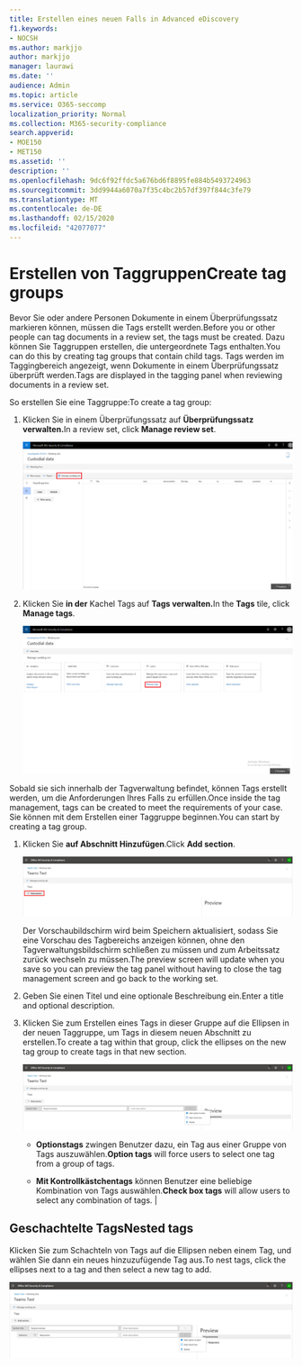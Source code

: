 ```yaml
---
title: Erstellen eines neuen Falls in Advanced eDiscovery
f1.keywords:
- NOCSH
ms.author: markjjo
author: markjjo
manager: laurawi
ms.date: ''
audience: Admin
ms.topic: article
ms.service: O365-seccomp
localization_priority: Normal
ms.collection: M365-security-compliance
search.appverid:
- MOE150
- MET150
ms.assetid: ''
description: ''
ms.openlocfilehash: 9dc6f92ffdc5a676bd6f8895fe884b5493724963
ms.sourcegitcommit: 3dd9944a6070a7f35c4bc2b57df397f844c3fe79
ms.translationtype: MT
ms.contentlocale: de-DE
ms.lasthandoff: 02/15/2020
ms.locfileid: "42077077"
---
```

# <a name="create-tag-groups"></a><span data-ttu-id="71537-102">Erstellen von Taggruppen</span><span class="sxs-lookup"><span data-stu-id="71537-102">Create tag groups</span></span>

<span data-ttu-id="71537-103">Bevor Sie oder andere Personen Dokumente in einem Überprüfungssatz markieren können, müssen die Tags erstellt werden.</span><span class="sxs-lookup"><span data-stu-id="71537-103">Before you or other people can tag documents in a review set, the tags must be created.</span></span> <span data-ttu-id="71537-104">Dazu können Sie Taggruppen erstellen, die untergeordnete Tags enthalten.</span><span class="sxs-lookup"><span data-stu-id="71537-104">You can do this by creating tag groups that contain child tags.</span></span> <span data-ttu-id="71537-105">Tags werden im Taggingbereich angezeigt, wenn Dokumente in einem Überprüfungssatz überprüft werden.</span><span class="sxs-lookup"><span data-stu-id="71537-105">Tags are displayed in the tagging panel when reviewing documents in a review set.</span></span>

<span data-ttu-id="71537-106">So erstellen Sie eine Taggruppe:</span><span class="sxs-lookup"><span data-stu-id="71537-106">To create a tag group:</span></span>

1.  <span data-ttu-id="71537-107">Klicken Sie in einem Überprüfungssatz auf **Überprüfungssatz verwalten.**</span><span class="sxs-lookup"><span data-stu-id="71537-107">In a review set, click **Manage review set**.</span></span>

    ![Klicken Sie auf Überprüfungssatz verwalten](../media/ED-managews.png)

2.  <span data-ttu-id="71537-109">Klicken Sie **in der** Kachel Tags auf **Tags verwalten.**</span><span class="sxs-lookup"><span data-stu-id="71537-109">In the **Tags** tile, click **Manage tags**.</span></span>

    ![Klicken Sie in der Kachel Tags auf Tags verwalten.](../media/ED-managetags.png)

<span data-ttu-id="71537-111">Sobald sie sich innerhalb der Tagverwaltung befindet, können Tags erstellt werden, um die Anforderungen Ihres Falls zu erfüllen.</span><span class="sxs-lookup"><span data-stu-id="71537-111">Once inside the tag management, tags can be created to meet the requirements of your case.</span></span> <span data-ttu-id="71537-112">Sie können mit dem Erstellen einer Taggruppe beginnen.</span><span class="sxs-lookup"><span data-stu-id="71537-112">You can start by creating a tag group.</span></span>

1.  <span data-ttu-id="71537-113">Klicken Sie **auf Abschnitt Hinzufügen**.</span><span class="sxs-lookup"><span data-stu-id="71537-113">Click **Add section**.</span></span>

    ![Hinzufügen einer Taggruppe](../media/ED-addtagsection.png)

    <span data-ttu-id="71537-115">Der Vorschaubildschirm wird beim Speichern aktualisiert, sodass Sie eine Vorschau des Tagbereichs anzeigen können, ohne den Tagverwaltungsbildschirm schließen zu müssen und zum Arbeitssatz zurück wechseln zu müssen.</span><span class="sxs-lookup"><span data-stu-id="71537-115">The preview screen will update when you save so you can preview the tag panel without having to close the tag management screen and go back to the working set.</span></span>

2. <span data-ttu-id="71537-116">Geben Sie einen Titel und eine optionale Beschreibung ein.</span><span class="sxs-lookup"><span data-stu-id="71537-116">Enter a title and optional description.</span></span> 

3. <span data-ttu-id="71537-117">Klicken Sie zum Erstellen eines Tags in dieser Gruppe auf die Ellipsen in der neuen Taggruppe, um Tags in diesem neuen Abschnitt zu erstellen.</span><span class="sxs-lookup"><span data-stu-id="71537-117">To create a tag within that group, click the ellipses on the new tag group to create tags in that new section.</span></span>
    
    ![Erstellen von Tags in einer Taggruppe](../media/ED-createtag.png)

   - <span data-ttu-id="71537-119">**Optionstags** zwingen Benutzer dazu, ein Tag aus einer Gruppe von Tags auszuwählen.</span><span class="sxs-lookup"><span data-stu-id="71537-119">**Option tags** will force users to select one tag from a group of tags.</span></span>
   
   - <span data-ttu-id="71537-120">**Mit Kontrollkästchentags** können Benutzer eine beliebige Kombination von Tags auswählen.</span><span class="sxs-lookup"><span data-stu-id="71537-120">**Check box tags** will allow users to select any combination of tags.</span></span> |

## <a name="nested-tags"></a><span data-ttu-id="71537-121">Geschachtelte Tags</span><span class="sxs-lookup"><span data-stu-id="71537-121">Nested tags</span></span>

<span data-ttu-id="71537-122">Klicken Sie zum Schachteln von Tags auf die Ellipsen neben einem Tag, und wählen Sie dann ein neues hinzuzufügende Tag aus.</span><span class="sxs-lookup"><span data-stu-id="71537-122">To nest tags, click the ellipses next to a tag and then select a new tag to add.</span></span>

![Verschachtelungstags](../media/ED-tagnesting.png)

